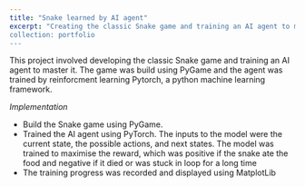 ```yaml
---
title: "Snake learned by AI agent"
excerpt: "Creating the classic Snake game and training an AI agent to master it
collection: portfolio
---
```


This project involved developing the classic Snake game and training an AI agent to master it. The game was build using PyGame and the agent was trained by reinforcment learning Pytorch, a python machine learning framework.

*Implementation*
  - Build the Snake game using PyGame.
  - Trained the AI agent using PyTorch. The inputs to the model were the current state, the possible actions, and next states. The model was trained to maximise the reward, which was positive if the snake ate the food and negative if it died or was stuck in loop for a long time
  - The training progress was recorded and displayed using MatplotLib
